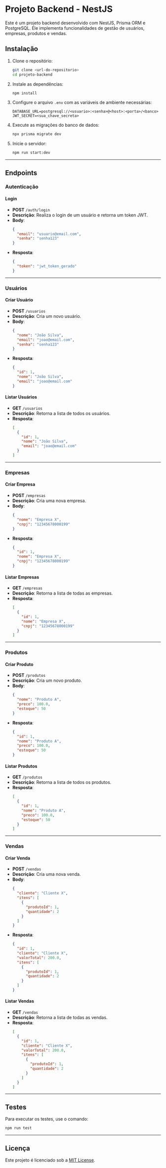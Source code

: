 # Projeto Backend - NestJS

Este é um projeto backend desenvolvido com NestJS, Prisma ORM e PostgreSQL. Ele implementa funcionalidades de gestão de usuários, empresas, produtos e vendas.

## **Instalação**

1. Clone o repositório:
   ```bash
   git clone <url-do-repositorio>
   cd projeto-backend
   ```

2. Instale as dependências:
   ```bash
   npm install
   ```

3. Configure o arquivo `.env` com as variáveis de ambiente necessárias:
   ```env
   DATABASE_URL=postgresql://<usuario>:<senha>@<host>:<porta>/<banco>
   JWT_SECRET=<sua_chave_secreta>
   ```

4. Execute as migrações do banco de dados:
   ```bash
   npx prisma migrate dev
   ```

5. Inicie o servidor:
   ```bash
   npm run start:dev
   ```

---

## **Endpoints**

### **Autenticação**

#### **Login**
- **POST** `/auth/login`
- **Descrição**: Realiza o login de um usuário e retorna um token JWT.
- **Body**:
  ```json
  {
    "email": "usuario@email.com",
    "senha": "senha123"
  }
  ```
- **Resposta**:
  ```json
  {
    "token": "jwt_token_gerado"
  }
  ```

---

### **Usuários**

#### **Criar Usuário**
- **POST** `/usuarios`
- **Descrição**: Cria um novo usuário.
- **Body**:
  ```json
  {
    "nome": "João Silva",
    "email": "joao@email.com",
    "senha": "senha123"
  }
  ```
- **Resposta**:
  ```json
  {
    "id": 1,
    "nome": "João Silva",
    "email": "joao@email.com"
  }
  ```

#### **Listar Usuários**
- **GET** `/usuarios`
- **Descrição**: Retorna a lista de todos os usuários.
- **Resposta**:
  ```json
  [
    {
      "id": 1,
      "nome": "João Silva",
      "email": "joao@email.com"
    }
  ]
  ```

---

### **Empresas**

#### **Criar Empresa**
- **POST** `/empresas`
- **Descrição**: Cria uma nova empresa.
- **Body**:
  ```json
  {
    "nome": "Empresa X",
    "cnpj": "12345678000199"
  }
  ```
- **Resposta**:
  ```json
  {
    "id": 1,
    "nome": "Empresa X",
    "cnpj": "12345678000199"
  }
  ```

#### **Listar Empresas**
- **GET** `/empresas`
- **Descrição**: Retorna a lista de todas as empresas.
- **Resposta**:
  ```json
  [
    {
      "id": 1,
      "nome": "Empresa X",
      "cnpj": "12345678000199"
    }
  ]
  ```

---

### **Produtos**

#### **Criar Produto**
- **POST** `/produtos`
- **Descrição**: Cria um novo produto.
- **Body**:
  ```json
  {
    "nome": "Produto A",
    "preco": 100.0,
    "estoque": 50
  }
  ```
- **Resposta**:
  ```json
  {
    "id": 1,
    "nome": "Produto A",
    "preco": 100.0,
    "estoque": 50
  }
  ```

#### **Listar Produtos**
- **GET** `/produtos`
- **Descrição**: Retorna a lista de todos os produtos.
- **Resposta**:
  ```json
  [
    {
      "id": 1,
      "nome": "Produto A",
      "preco": 100.0,
      "estoque": 50
    }
  ]
  ```

---

### **Vendas**

#### **Criar Venda**
- **POST** `/vendas`
- **Descrição**: Cria uma nova venda.
- **Body**:
  ```json
  {
    "cliente": "Cliente X",
    "itens": [
      {
        "produtoId": 1,
        "quantidade": 2
      }
    ]
  }
  ```
- **Resposta**:
  ```json
  {
    "id": 1,
    "cliente": "Cliente X",
    "valorTotal": 200.0,
    "itens": [
      {
        "produtoId": 1,
        "quantidade": 2
      }
    ]
  }
  ```

#### **Listar Vendas**
- **GET** `/vendas`
- **Descrição**: Retorna a lista de todas as vendas.
- **Resposta**:
  ```json
  [
    {
      "id": 1,
      "cliente": "Cliente X",
      "valorTotal": 200.0,
      "itens": [
        {
          "produtoId": 1,
          "quantidade": 2
        }
      ]
    }
  ]
  ```

---

## **Testes**

Para executar os testes, use o comando:
```bash
npm run test
```

---

## **Licença**

Este projeto é licenciado sob a [MIT License](LICENSE).